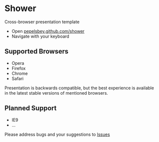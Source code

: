 # Shower
Сross-browser presentation template

* Open [pepelsbey.github.com/shower](http://pepelsbey.github.com/shower/)
* Navigate with your keyboard

## Supported Browsers

* Opera
* Firefox
* Chrome
* Safari

Presentation is backwards compatible, but the best experience is available
in the latest stable versions of mentioned browsers.

## Planned Support

* IE9
* …

Please address bugs and your suggestions to [Issues](http://github.com/pepelsbey/shower/issues)
